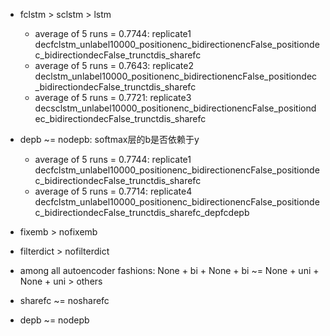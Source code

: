 - fclstm > sclstm > lstm
	- average of 5 runs = 0.7744: replicate1 decfclstm_unlabel10000_positionenc_bidirectionencFalse_positiondec_bidirectiondecFalse_trunctdis_sharefc
	- average of 5 runs = 0.7643: replicate2 declstm_unlabel10000_positionenc_bidirectionencFalse_positiondec_bidirectiondecFalse_trunctdis_sharefc
	- average of 5 runs = 0.7721: replicate3 decsclstm_unlabel10000_positionenc_bidirectionencFalse_positiondec_bidirectiondecFalse_trunctdis_sharefc

- depb ~= nodepb: softmax层的b是否依赖于y
	- average of 5 runs = 0.7744: replicate1 decfclstm_unlabel10000_positionenc_bidirectionencFalse_positiondec_bidirectiondecFalse_trunctdis_sharefc
	- average of 5 runs = 0.7714: replicate4 decfclstm_unlabel10000_positionenc_bidirectionencFalse_positiondec_bidirectiondecFalse_trunctdis_sharefc_depfcdepb

- fixemb > nofixemb

- filterdict > nofilterdict

- among all autoencoder fashions: None + bi + None + bi ~= None + uni + None + uni > others

- sharefc ~= nosharefc

- depb ~= nodepb
